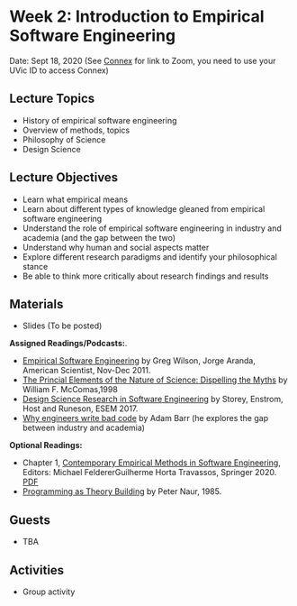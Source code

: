 # Week 2: Introduction to Empirical Software Engineering

Date: Sept 18, 2020
(See [Connex]( https://connex.csc.uvic.ca/portal/site/emse2020) for link to Zoom, you need to use your UVic ID to access Connex)

## Lecture Topics
- History of empirical software engineering
- Overview of methods, topics
- Philosophy of Science
- Design Science

## Lecture Objectives
- Learn what empirical means
- Learn about different types of knowledge gleaned from empirical software engineering
- Understand the role of empirical software engineering in industry and academia (and the gap between the two)
- Understand why human and social aspects matter
- Explore different research paradigms and identify your philosophical stance
- Be able to think more critically about research findings and results

## Materials 
- Slides (To be posted)

**Assigned Readings/Podcasts:**. 
- [Empirical Software Engineering](https://www.americanscientist.org/article/empirical-software-engineering) 
by Greg Wilson, Jorge Aranda, American Scientist, Nov-Dec 2011.
- [The Princial Elements of the Nature of Science: Dispelling the Myths](http://citeseerx.ist.psu.edu/viewdoc/download?doi=10.1.1.121.3476&rep=rep1&type=pdf) by William F. McComas,1998
- [Design Science Research in Software Engineering](http://chisel.cs.uvic.ca/pubs/storey-ESEM2017.pdf) by Storey, Enstrom, Host and Runeson, ESEM 2017.
- [Why engineers write bad code](https://changelog.com/podcast/339) by Adam Barr (he explores the gap between industry and academia)

**Optional Readings:**
- Chapter 1, [Contemporary Empirical Methods in Software Engineering](https://link.springer.com/book/10.1007/978-3-030-32489-6), Editors: Michael FeldererGuilherme Horta Travassos, Springer 2020. [PDF](https://link.springer.com/content/pdf/10.1007%2F978-3-030-32489-6.pdf)
- [Programming as Theory Building](http://pages.cs.wisc.edu/~remzi/Naur.pdf) by Peter Naur, 1985.

## Guests
- TBA

## Activities
- Group activity
